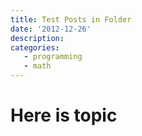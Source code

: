 ```yaml
---
title: Test Posts in Folder
date: '2012-12-26'
description:
categories: 
   - programming
   - math
---
```



# Here is topic